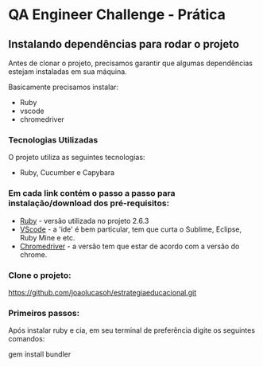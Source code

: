 # QA Engineer Challenge - Prática

## Instalando dependências para rodar o projeto

Antes de clonar o projeto, precisamos garantir que algumas dependências estejam instaladas em sua máquina.

Basicamente precisamos instalar:

* Ruby
* vscode
* chromedriver

### Tecnologias Utilizadas
O projeto utiliza as seguintes tecnologias:

* Ruby, Cucumber e Capybara

### Em cada link contém o passo a passo para instalação/download dos pré-requisitos:

* [Ruby](https://www.ruby-lang.org/pt/documentation/installation/) - versão utilizada no projeto 2.6.3
* [VScode](https://code.visualstudio.com/) - a 'ide' é bem particular, tem que curta o Sublime, Eclipse, Ruby Mine e etc.
* [Chromedriver](https://chromedriver.chromium.org/downloads) - a versão tem que estar de acordo com a versão do chrome.

### Clone o projeto:

https://github.com/joaolucasoh/estrategiaeducacional.git

### Primeiros passos:

Após instalar ruby e cia, em seu terminal de preferência digite os seguintes comandos:

gem install bundler
